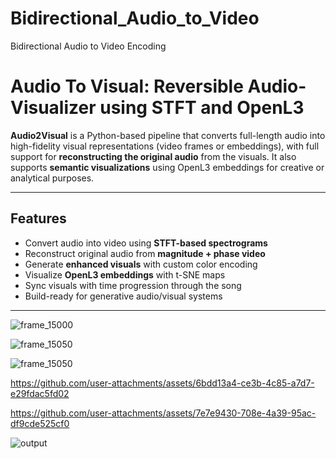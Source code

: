 # Bidirectional_Audio_to_Video
Bidirectional Audio to Video Encoding 


#  Audio To Visual: Reversible Audio-Visualizer using STFT and OpenL3

**Audio2Visual** is a Python-based pipeline that converts full-length audio into high-fidelity visual representations (video frames or embeddings), with full support for **reconstructing the original audio** from the visuals. It also supports **semantic visualizations** using OpenL3 embeddings for creative or analytical purposes.

---

## Features

- Convert audio into video using **STFT-based spectrograms**
-  Reconstruct original audio from **magnitude + phase video**
-  Generate **enhanced visuals** with custom color encoding
-  Visualize **OpenL3 embeddings** with t-SNE maps
-  Sync visuals with time progression through the song
-  Build-ready for generative audio/visual systems

---
![frame_15000](https://github.com/user-attachments/assets/b7c9fbb6-3182-4232-bd36-b996f12b8f05)


![frame_15050](https://github.com/user-attachments/assets/b9c82368-9258-497c-a668-5a8ac1bab1ec)


![frame_15050](https://github.com/user-attachments/assets/25d0170b-04f3-49be-a07c-509ee351d5ec)


https://github.com/user-attachments/assets/6bdd13a4-ce3b-4c85-a7d7-e29fdac5fd02



https://github.com/user-attachments/assets/7e7e9430-708e-4a39-95ac-df9cde525cf0




![output](https://github.com/user-attachments/assets/ae8fe691-b2fa-439e-8329-9b89cf14ffa4)
